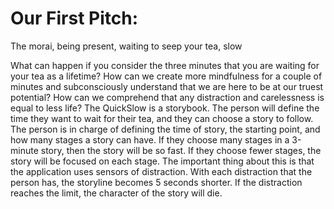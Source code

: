 # Our First Pitch:
The morai, being present, waiting to seep your tea, slow


What can happen if you consider the three minutes that you are waiting for your tea as a lifetime? How can we create more mindfulness for a couple of minutes and subconsciously understand that we are here to be at our truest potential? How can we comprehend that any distraction and carelessness is equal to less life? 
The QuickSlow is a storybook. The person will define the time they want to wait for their tea, and they can choose a story to follow. The person is in charge of defining the time of story, the starting point, and how many stages a story can have. If they choose many stages in a 3-minute story, then the story will be so fast. If they choose fewer stages, the story will be focused on each stage. The important thing about this is that the application uses sensors of distraction. With each distraction that the person has, the storyline becomes 5 seconds shorter. If the distraction reaches the limit, the character of the story will die.

